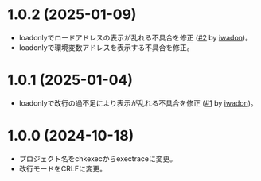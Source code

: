 # 1.0.2 (2025-01-09)

* loadonlyでロードアドレスの表示が乱れる不具合を修正
  ([#2](https://github.com/kg68k/exectrace/pull/2) by [iwadon](https://github.com/iwadon))。
* loadonlyで環境変数アドレスを表示する不具合を修正。


# 1.0.1 (2025-01-04)

* loadonlyで改行の過不足により表示が乱れる不具合を修正
  ([#1](https://github.com/kg68k/exectrace/pull/1) by [iwadon](https://github.com/iwadon))。


# 1.0.0 (2024-10-18)

* プロジェクト名をchkexecからexectraceに変更。
* 改行モードをCRLFに変更。
